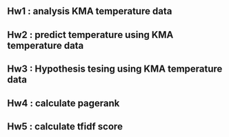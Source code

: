 ## Hw1 : analysis KMA temperature data 
## Hw2 : predict temperature using KMA temperature data
## Hw3 : Hypothesis tesing using KMA temperature data
## Hw4 : calculate pagerank
## Hw5 : calculate tfidf score
